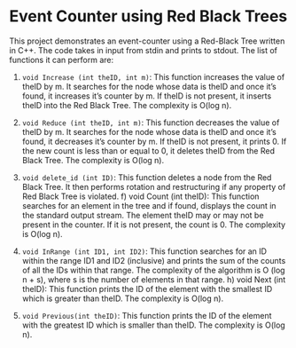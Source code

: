 # Event Counter using Red Black Trees
This project demonstrates an event-counter using a Red-Black Tree written in C++. 
The code takes in input from stdin and prints to stdout. 
The list of functions it can perform are: 

1) `void Increase (int theID, int m)`: This function increases the value of theID by m. It searches for the node whose data is theID and once it’s found, it increases it’s counter by m. If theID is not present, it inserts theID into the Red Black Tree. The complexity is O(log n). 

2) `void Reduce (int theID, int m)`: This function decreases the value of theID by m. It searches for the node whose data is theID and once it’s found, it decreases it’s counter by m. If theID is not present, it prints 0. If the new count is less than or equal to 0, it deletes theID from the Red Black Tree. The complexity is O(log n). 

3) `void delete_id (int ID)`: This function deletes a node from the Red Black Tree. It then performs rotation and restructuring if any property of Red Black Tree is violated. f) void Count (int theID): This function searches for an element in the tree and if found, displays the count in the standard output stream. The element theID may or may not be present in the counter. If it is not present, the count is 0. The complexity is O(log n). 

4) `void InRange (int ID1, int ID2)`: This function searches for an ID within the range ID1 and ID2 (inclusive) and prints the sum of the counts of all the IDs within that range. The complexity of the algorithm is O (log n + s), where s is the number of elements in that range. h) void Next (int theID): This function prints the ID of the element with the smallest ID which is greater than theID. The complexity is O(log n). 

5) `void Previous(int theID)`: This function prints the ID of the element with the greatest ID which is smaller than theID. The complexity is O(log n).
